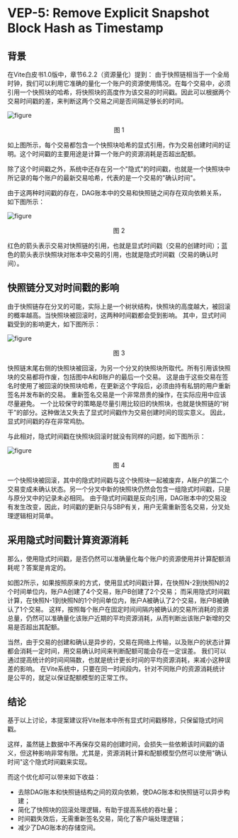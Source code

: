 # VEP-5: Remove Explicit Snapshot Block Hash as Timestamp

## 背景

在Vite白皮书1.0版中，章节6.2.2（资源量化）提到：
由于快照链相当于一个全局时钟，我们可以利用它准确的量化一个账户的资源使用情况。在每个交易中，必须引用一个快照块的哈希，将快照块的高度作为该交易的时间戳。因此可以根据两个交易时间戳的差，来判断这两个交易之间是否间隔足够长的时间。

![figure](~/images/explicit_timestamp.png)<div align="center">图 1</div>

如上图所示，每个交易都包含一个快照块哈希的显式引用，作为交易创建时间的证明。这个时间戳的主要用途是计算一个账户的资源消耗是否超出配额。

除了这个时间戳之外，系统中还存在另一个"隐式"的时间戳，也就是一个快照块中所记录的每个账户的最新交易哈希，代表的是一个交易的"确认时间"。

由于这两种时间戳的存在，DAG账本中的交易和快照链之间存在双向依赖关系，如下图所示：

![figure](~/images/timestamps.png)<div align="center">图 2</div>

红色的箭头表示交易对快照链的引用，也就是显式时间戳（交易的创建时间）；蓝色的箭头表示快照块对账本中交易的引用，也就是隐式时间戳（交易的确认时间）。

## 快照链分叉对时间戳的影响

由于快照链存在分叉的可能，实际上是一个树状结构，快照块的高度越大，被回滚的概率越高。当快照块被回滚时，这两种时间戳都会受到影响。
其中，显式时间戳受到的影响更大，如下图所示：

![figure](~/images/explicit_forked.png)<div align="center">图 3</div>

快照链末尾右侧的快照块被回滚，为另一个分叉的快照块所取代。所有引用该快照块的交易都将作废，包括图中A和B账户的最后一个交易。
这是由于这些交易在签名时使用了被回滚的快照块哈希，在更新这个字段后，必须由持有私钥的用户重新签名并发布新的交易。
重新签名交易是一个非常昂贵的操作，在实际应用中应该尽量避免。
一个比较保守的策略是尽量引用比较旧的快照块，也就是快照链的“树干”的部分。这种做法又失去了显式时间戳作为交易创建时间的现实意义。
因此，显式时间戳的存在非常鸡肋。

与此相对，隐式时间戳在快照块回滚时就没有同样的问题，如下图所示：

![figure](~/images/implicit_forked.png)<div align="center">图 4</div>

一个快照块被回滚，其中的隐式时间戳与这个快照块一起被废弃，A账户的第二个交易变成未确认状态。另一个分叉中新的快照块仍然会包含一组隐式时间戳，只是与原分叉中的记录未必相同。
由于隐式时间戳是反向引用，DAG账本中的交易没有发生改变，因此，时间戳的更新只与SBP有关，用户无需重新签名交易，分叉处理逻辑相对简单。

## 采用隐式时间戳计算资源消耗

那么，使用隐式时间戳，是否仍然可以准确量化每个账户的资源使用并计算配额消耗呢？答案是肯定的。

如图2所示，如果按照原来的方式，使用显式时间戳计算，在快照N-2到快照N的2个时间单位内，账户A创建了4个交易，账户B创建了2个交易；
而采用隐式时间戳计算，在快照N-1到快照N的1个时间单位内，账户A被确认了2个交易，账户B被确认了1个交易。
这样，按照每个账户在固定时间间隔内被确认的交易所消耗的资源总量，仍然可以准确量化该账户近期的平均资源消耗，从而判断出该账户新增的交易是否超出其配额。

当然，由于交易的创建和确认是异步的，交易在网络上传输，以及账户的状态计算都会消耗一定时间，用交易确认时间来判断配额可能会存在一定误差。
我们可以通过提高统计的时间间隔数，也就是统计更长时间的平均资源消耗，来减小这种误差的影响。
在Vite系统中，只要在同一时间段内，针对不同账户的资源消耗统计是公平的，就足以保证配额模型的正常工作。

## 结论

基于以上讨论，本提案建议将Vite账本中所有显式时间戳移除，只保留隐式时间戳。

这样，虽然链上数据中不再保存交易的创建时间，会损失一些依赖该时间戳的语义，但这种影响非常有限。尤其是，资源消耗计算和配额模型仍然可以使用"确认时间"这个隐式时间戳来实现。

而这个优化却可以带来如下收益：

- 去除DAG账本和快照链结构之间的双向依赖，使DAG账本和快照链可以异步构建；
- 简化了快照块的回滚处理逻辑，有助于提高系统的吞吐量；
- 时间戳失效后，无需重新签名交易，简化了客户端处理逻辑；
- 减少了DAG账本的存储空间。
